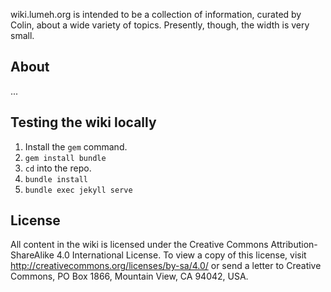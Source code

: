 wiki.lumeh.org is intended to be a collection of information, curated by Colin,
about a wide variety of topics. Presently, though, the width is very small.

## About

...

## Testing the wiki locally

1. Install the `gem` command.
2. `gem install bundle`
3. `cd` into the repo.
4. `bundle install`
5. `bundle exec jekyll serve`


## License

All content in the wiki is licensed under the Creative Commons
Attribution-ShareAlike 4.0 International License. To view a copy of this
license, visit http://creativecommons.org/licenses/by-sa/4.0/ or send a letter
to Creative Commons, PO Box 1866, Mountain View, CA 94042, USA.

